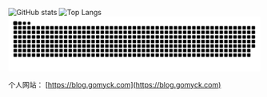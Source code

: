 ![GitHub stats](https://github-readme-stats-git-masterrstaa-rickstaa.vercel.app/api?username=mzxc&show_icons=true&count_private=true&line_height=40&hide_border=true&theme=radical)
![Top Langs](https://github-readme-stats-git-masterrstaa-rickstaa.vercel.app/api/top-langs/?username=mzxc&hide_border=true&theme=radical)
![github contribution grid snake animation](https://raw.githubusercontent.com/mzxc/mzxc/output/github-contribution-grid-snake.svg)

个人网站：
[https://blog.gomyck.com](https://blog.gomyck.com)
